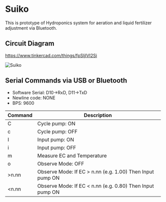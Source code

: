 Suiko
==================
This is prototype of Hydroponics system for aeration and liquid fertilizer adjustment via Bluetooth.

Circuit Diagram
------------------
https://www.tinkercad.com/things/fpSljIVI2Si

![Suiko](https://user-images.githubusercontent.com/3187220/93266167-a620e800-f7e4-11ea-939b-ee56c9987325.png)

Serial Commands via USB or Bluetooth
------------------
- Software Serial: D10->RxD, D11->TxD
- Newline code: NONE
- BPS: 9600

| Command | Description |
| --- | --- |
| C | Cycle pump: ON |
| c | Cycle pump: OFF |
| I | Input pump: ON |
| i | Input pump: OFF |
| m | Measure EC and Temperature |
| o | Observe Mode: OFF |
| &gt;n.nn | Observe Mode: If EC &gt; n.nn (e.g. 1.00) Then Input pump ON |
| &lt;n.nn | Observe Mode: If EC &lt; n.nn (e.g. 0.80) Then Input pump ON |

